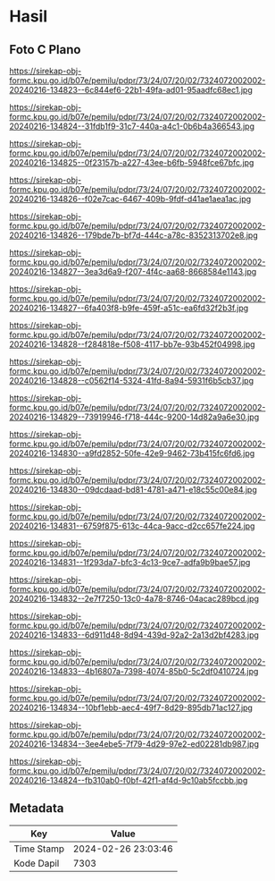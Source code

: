 # Hasil

## Foto C Plano

https://sirekap-obj-formc.kpu.go.id/b07e/pemilu/pdpr/73/24/07/20/02/7324072002002-20240216-134823--6c844ef6-22b1-49fa-ad01-95aadfc68ec1.jpg

https://sirekap-obj-formc.kpu.go.id/b07e/pemilu/pdpr/73/24/07/20/02/7324072002002-20240216-134824--31fdb1f9-31c7-440a-a4c1-0b6b4a366543.jpg

https://sirekap-obj-formc.kpu.go.id/b07e/pemilu/pdpr/73/24/07/20/02/7324072002002-20240216-134825--0f23157b-a227-43ee-b6fb-5948fce67bfc.jpg

https://sirekap-obj-formc.kpu.go.id/b07e/pemilu/pdpr/73/24/07/20/02/7324072002002-20240216-134826--f02e7cac-6467-409b-9fdf-d41ae1aea1ac.jpg

https://sirekap-obj-formc.kpu.go.id/b07e/pemilu/pdpr/73/24/07/20/02/7324072002002-20240216-134826--179bde7b-bf7d-444c-a78c-8352313702e8.jpg

https://sirekap-obj-formc.kpu.go.id/b07e/pemilu/pdpr/73/24/07/20/02/7324072002002-20240216-134827--3ea3d6a9-f207-4f4c-aa68-8668584e1143.jpg

https://sirekap-obj-formc.kpu.go.id/b07e/pemilu/pdpr/73/24/07/20/02/7324072002002-20240216-134827--6fa403f8-b9fe-459f-a51c-ea6fd32f2b3f.jpg

https://sirekap-obj-formc.kpu.go.id/b07e/pemilu/pdpr/73/24/07/20/02/7324072002002-20240216-134828--f284818e-f508-4117-bb7e-93b452f04998.jpg

https://sirekap-obj-formc.kpu.go.id/b07e/pemilu/pdpr/73/24/07/20/02/7324072002002-20240216-134828--c0562f14-5324-41fd-8a94-5931f6b5cb37.jpg

https://sirekap-obj-formc.kpu.go.id/b07e/pemilu/pdpr/73/24/07/20/02/7324072002002-20240216-134829--73919946-f718-444c-9200-14d82a9a6e30.jpg

https://sirekap-obj-formc.kpu.go.id/b07e/pemilu/pdpr/73/24/07/20/02/7324072002002-20240216-134830--a9fd2852-50fe-42e9-9462-73b415fc6fd6.jpg

https://sirekap-obj-formc.kpu.go.id/b07e/pemilu/pdpr/73/24/07/20/02/7324072002002-20240216-134830--09dcdaad-bd81-4781-a471-e18c55c00e84.jpg

https://sirekap-obj-formc.kpu.go.id/b07e/pemilu/pdpr/73/24/07/20/02/7324072002002-20240216-134831--6759f875-613c-44ca-9acc-d2cc657fe224.jpg

https://sirekap-obj-formc.kpu.go.id/b07e/pemilu/pdpr/73/24/07/20/02/7324072002002-20240216-134831--1f293da7-bfc3-4c13-9ce7-adfa9b9bae57.jpg

https://sirekap-obj-formc.kpu.go.id/b07e/pemilu/pdpr/73/24/07/20/02/7324072002002-20240216-134832--2e7f7250-13c0-4a78-8746-04acac289bcd.jpg

https://sirekap-obj-formc.kpu.go.id/b07e/pemilu/pdpr/73/24/07/20/02/7324072002002-20240216-134833--6d911d48-8d94-439d-92a2-2a13d2bf4283.jpg

https://sirekap-obj-formc.kpu.go.id/b07e/pemilu/pdpr/73/24/07/20/02/7324072002002-20240216-134833--4b16807a-7398-4074-85b0-5c2df0410724.jpg

https://sirekap-obj-formc.kpu.go.id/b07e/pemilu/pdpr/73/24/07/20/02/7324072002002-20240216-134834--10bf1ebb-aec4-49f7-8d29-895db71ac127.jpg

https://sirekap-obj-formc.kpu.go.id/b07e/pemilu/pdpr/73/24/07/20/02/7324072002002-20240216-134834--3ee4ebe5-7f79-4d29-97e2-ed02281db987.jpg

https://sirekap-obj-formc.kpu.go.id/b07e/pemilu/pdpr/73/24/07/20/02/7324072002002-20240216-134824--fb310ab0-f0bf-42f1-af4d-9c10ab5fccbb.jpg


## Metadata

| Key        | Value               |
| ---------- | ------------------- |
| Time Stamp | 2024-02-26 23:03:46 |
| Kode Dapil | 7303                |



